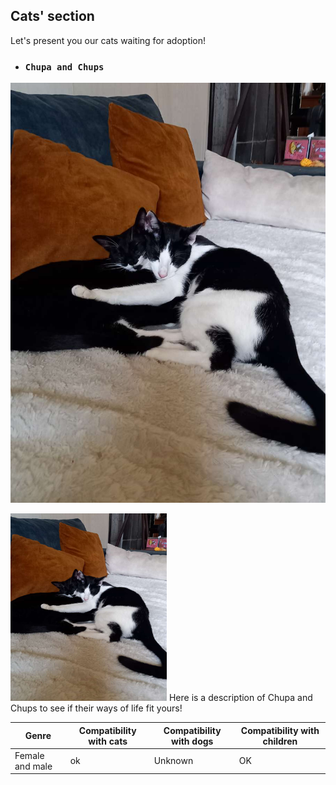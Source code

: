 ## Cats' section
Let's present you our cats waiting for adoption!
- ### `Chupa and Chups`
![chupachups](chupa_chups.jpg)

<img src="./chupa_chups.jpg" alt="chupaschups" width="250" height="300">  
Here is a description of Chupa and Chups to see if their ways of life fit yours!

 
| Genre | Compatibility with cats | Compatibility with dogs | Compatibility with children |
|-------|--------------------|---------------------|----------------------|
| Female and male  | ok               | Unknown                 | OK                |
